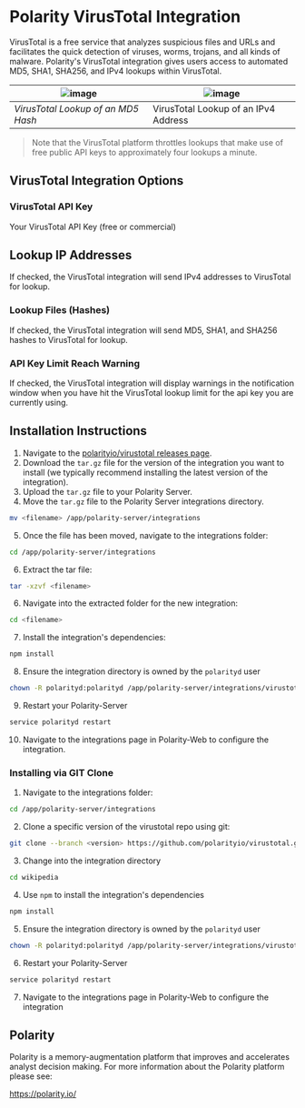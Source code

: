 # Polarity VirusTotal Integration

VirusTotal is a free service that analyzes suspicious files and URLs and facilitates the quick detection of viruses, worms, trojans, and all kinds of malware.  Polarity's VirusTotal integration gives users access to automated MD5, SHA1, SHA256, and IPv4 lookups within VirusTotal.

| ![image](https://cloud.githubusercontent.com/assets/306319/24308680/644b36b8-109f-11e7-929f-bbfb7a322622.png) | ![image](https://cloud.githubusercontent.com/assets/306319/24308814/de543ae0-109f-11e7-8498-f3d85d4bc093.png) |
|---|---|
|*VirusTotal Lookup of an MD5 Hash* | VirusTotal Lookup of an IPv4 Address |

> Note that the VirusTotal platform throttles lookups that make use of free public API keys to approximately four lookups a minute.

## VirusTotal Integration Options

### VirusTotal API Key

Your VirusTotal API Key (free or commercial)

## Lookup IP Addresses

If checked, the VirusTotal integration will send IPv4 addresses to VirusTotal for lookup.

### Lookup Files (Hashes)

If checked, the VirusTotal integration will send MD5, SHA1, and SHA256 hashes to VirusTotal for lookup.

### API Key Limit Reach Warning

If checked, the VirusTotal integration will display warnings in the notification window when you have hit the VirusTotal lookup limit for the api key you are currently using.

## Installation Instructions

1. Navigate to the [polarityio/virustotal releases page](https://github.com/polarityio/virustotal/releases).
2. Download the `tar.gz` file for the version of the integration you want to install (we typically recommend installing the latest version of the integration).
3. Upload the `tar.gz` file to your Polarity Server.
4. Move the `tar.gz` file to the Polarity Server integrations directory.

 ```bash
 mv <filename> /app/polarity-server/integrations
 ```

5. Once the file has been moved, navigate to the integrations folder:

 ```bash
 cd /app/polarity-server/integrations
 ```
  
6. Extract the tar file:

 ```bash
 tar -xzvf <filename>
 ```

6. Navigate into the extracted folder for the new integration:

 ```bash
cd <filename>
```

7. Install the integration's dependencies:

 ```bash
npm install
```

8. Ensure the integration directory is owned by the `polarityd` user
 
 ```bash
chown -R polarityd:polarityd /app/polarity-server/integrations/virustotal
```

9. Restart your Polarity-Server

 ```bash
service polarityd restart
```

10. Navigate to the integrations page in Polarity-Web to configure the integration.

### Installing via GIT Clone

1. Navigate to the integrations folder:

 ```bash
cd /app/polarity-server/integrations
```

2. Clone a specific version of the virustotal repo using git:

 ```bash
git clone --branch <version> https://github.com/polarityio/virustotal.git
```

3. Change into the integration directory

 ```bash
cd wikipedia
```

4. Use `npm` to install the integration's dependencies

 ```bash
npm install
```

5.  Ensure the integration directory is owned by the `polarityd` user

 ```bash
chown -R polarityd:polarityd /app/polarity-server/integrations/virustotal
```

6. Restart your Polarity-Server

 ```bash
service polarityd restart
```

7. Navigate to the integrations page in Polarity-Web to configure the integration

## Polarity

Polarity is a memory-augmentation platform that improves and accelerates analyst decision making.  For more information about the Polarity platform please see: 

https://polarity.io/
